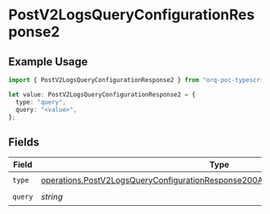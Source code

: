 # PostV2LogsQueryConfigurationResponse2

## Example Usage

```typescript
import { PostV2LogsQueryConfigurationResponse2 } from "orq-poc-typescript-multi-env-version/models/operations";

let value: PostV2LogsQueryConfigurationResponse2 = {
  type: "query",
  query: "<value>",
};
```

## Fields

| Field                                                                                                                                                                                  | Type                                                                                                                                                                                   | Required                                                                                                                                                                               | Description                                                                                                                                                                            |
| -------------------------------------------------------------------------------------------------------------------------------------------------------------------------------------- | -------------------------------------------------------------------------------------------------------------------------------------------------------------------------------------- | -------------------------------------------------------------------------------------------------------------------------------------------------------------------------------------- | -------------------------------------------------------------------------------------------------------------------------------------------------------------------------------------- |
| `type`                                                                                                                                                                                 | [operations.PostV2LogsQueryConfigurationResponse200ApplicationJSONResponseBodyType](../../models/operations/postv2logsqueryconfigurationresponse200applicationjsonresponsebodytype.md) | :heavy_check_mark:                                                                                                                                                                     | N/A                                                                                                                                                                                    |
| `query`                                                                                                                                                                                | *string*                                                                                                                                                                               | :heavy_check_mark:                                                                                                                                                                     | N/A                                                                                                                                                                                    |